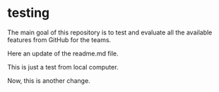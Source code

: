 # testing
The main goal of this repository is to test and evaluate all the available features from GitHub for the teams.

Here an update of the readme.md file.

This is just a test from local computer.

Now, this is another change.

